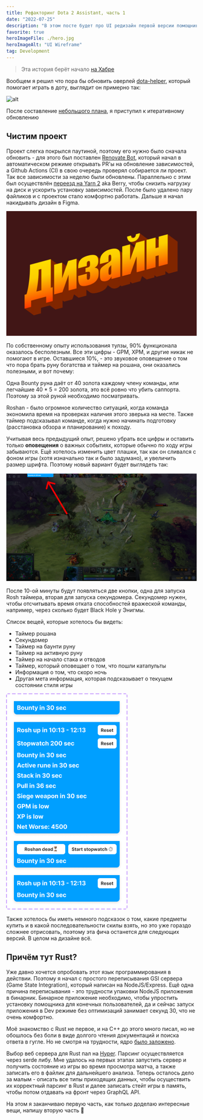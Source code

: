 ```yaml
---
title: Рефакторинг Dota 2 Assistant, часть 1
date: "2022-07-25"
description: "В этом посте будет про UI редизайн первой версии помощника Dota 2, а также про первое применение языка Rust и впечатления от него"
favorite: true
heroImageFile: ./hero.jpg
heroImageAlt: "UI Wireframe"
tag: Development
---
```


> Эта история берёт начало [на Хабре](https://habr.com/ru/post/543354/)

Вообщем я решил что пора бы обновить оверлей [dota-helper](https://github.com/Luchanso/dota-helper), который помогает играть в доту, выглядит он примерно так:

![alt](https://habrastorage.org/getpro/habr/upload_files/46a/926/e50/46a926e503d33f2a9e4bc0df7e9ef756.png)

После составление [небольшого плана](https://github.com/Luchanso/dota-helper/issues/57), я приступил к итеративному обновлению

## Чистим проект

Проект слегка покрылся паутиной, поэтому его нужно было сначала обновить - для этого был поставлен [Renovate Bot](https://renovatebot.com/), который начал в автоматическом режиме открывать PR'ы на обновление зависимостей, а Github Actions (CI) в свою очередь проверял собирается ли проект. Так все зависимости за неделю были обновлены. Параллельно с этим был осуществлён [переезд на Yarn 2](https://yarnpkg.com/getting-started/migration) aka Berry, чтобы снизить нагрузку на диск и ускорить установку зависимостей. После было удалено пару файликов и с проектом стало комфортно работать. Дальше я начал накидывать дизайн в Figma.

![вордад](./wordart2.png)

По собственному опыту использования тулзы, 90% функционала оказалось бесполезным. Все эти цифры - GPM, XPM, и другие никак не помогают в игре. Оставшиеся 10%, - это звуковое оповещение о том что пора брать руну богатства и таймер на рошана, они оказались полезными, и вот почему:

Одна Bounty руна даёт от 40 золота каждому члену команды, или легчайшие 40 \* 5 = 200 золота, это всё ровно что убить саппорта. Поэтому за этой руной необходимо посматривать.

Roshan - было огромное количество ситуаций, когда команда экономила время на проверках наличия этого зверька на месте. Также таймер подсказывал команде, когда нужно начинать подготовку (расстановка обзора и планирование) к походу.

Учитывая весь предыдущий опыт, решено убрать все цифры и оставить только **оповещения** о важных событиях, которые обычно по ходу игры забываются. Ещё хотелось изменить цвет плашки, так как он сливался с фоном игры (хотя изначально так и было задумано), и увеличить размер шрифта. Поэтому новый вариант будет выглядеть так:

![Скоро bounty руну брать](./bounty.png)

После 10-ой минуты будут появляться две кнопки, одна для запуска Rosh таймера, вторая для запуска секундомера. Секундомер нужен, чтобы отсчитывать время отката способностей вражеской команды, например, через сколько будет Black Hole у Энигмы.

Список вещей, которые хотелось бы видеть:

- Таймер рошана
- Секундомер
- Таймер на баунти руну
- Таймер на активную руну
- Таймер на начало стака и отводов
- Таймер, который оповещает о том, что пошли катапульты
- Информация о том, что скоро ночь
- Другая мета информация, которая подсказывает о текущем состоянии стиля игры

![Кнопочки](./buttons.png)

Также хотелось бы иметь немного подсказок о том, какие предметы купить и в какой последовательности скилы взять, но это уже гораздо сложнее отрисовать, поэтому эта фича останется для следующих версий. В целом на дизайне всё.

## Причём тут Rust?

Уже давно хочется опробовать этот язык программирования в действии. Поэтому я начал с простого переписывания GSI сервера (Game State Integration), который написан на NodeJS/Express. Ещё одна причина переписывания - это трудности упаковки NodeJS приложения в бинарник. Бинарное приложение необходимо, чтобы упростить установку помощника для конечных пользователей, да и сейчас запуск приложения в Dev режиме без оптимизаций занимает секунд 30, что не очень комфортно.

Моё знакомство с Rust не первое, и на С++ до этого много писал, но не обошлось без боли в виде долгого чтения документаций и поиска ответа в гугле. Но не смотря на трудности, ядро [было заложено](https://github.com/Luchanso/dota-helper/commit/3179a8b5cd8dd086f6b4031f52b0073d7301ba1e).

Выбор веб сервера для Rust пал на [Hyper](https://hyper.rs/). Парсинг осуществляется через serde либу. Мне удалось на первых этапах запустить сервер и получить состояние из игры во время просмотра матча, а также записать его в файлик для дальнейшего анализа. Теперь осталось дело за малым - описать все типы приходящих данных, чтобы осуществить их корректный парсинг в Rust и далее записать стейт игры в память, чтобы потом отдавать на фронт через GraphQL API.

На этом я заканчиваю первую часть, как только доделаю интересные вещи, напишу вторую часть 👋
